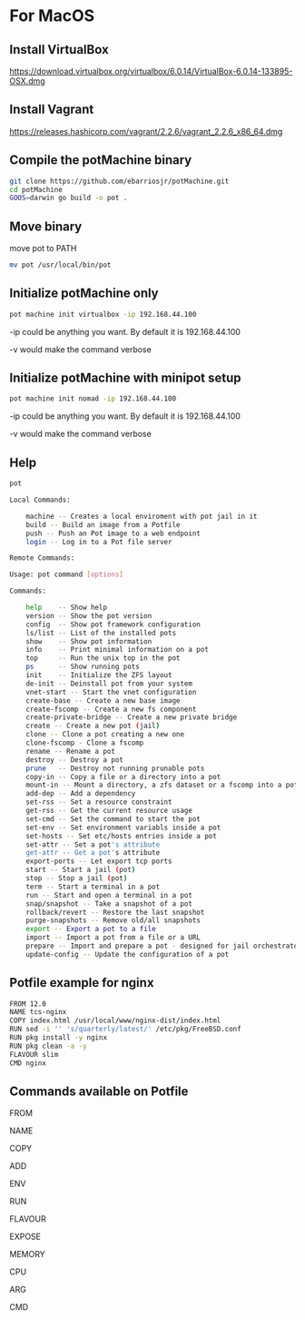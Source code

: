 # For MacOS #

## Install VirtualBox ##

https://download.virtualbox.org/virtualbox/6.0.14/VirtualBox-6.0.14-133895-OSX.dmg

## Install Vagrant ##

https://releases.hashicorp.com/vagrant/2.2.6/vagrant_2.2.6_x86_64.dmg

## Compile the potMachine binary ##

```bash
git clone https://github.com/ebarriosjr/potMachine.git
cd potMachine
GOOS=darwin go build -o pot .
```

## Move binary ##

move pot to PATH

```bash
mv pot /usr/local/bin/pot
```

## Initialize potMachine only ##

```bash
pot machine init virtualbox -ip 192.168.44.100
```

-ip could be anything you want. By default it is 192.168.44.100

-v would make the command verbose

## Initialize potMachine with minipot setup ##

```bash
pot machine init nomad -ip 192.168.44.100
```

-ip could be anything you want. By default it is 192.168.44.100

-v would make the command verbose

## Help ##

```bash
pot

Local Commands:

    machine -- Creates a local enviroment with pot jail in it
    build -- Build an image from a Potfile
    push -- Push an Pot image to a web endpoint
    login -- Log in to a Pot file server

Remote Commands:

Usage: pot command [options]

Commands:

    help	-- Show help
    version -- Show the pot version
    config  -- Show pot framework configuration
    ls/list	-- List of the installed pots
    show	-- Show pot information
    info    -- Print minimal information on a pot
    top     -- Run the unix top in the pot
    ps      -- Show running pots
    init	-- Initialize the ZFS layout
    de-init	-- Deinstall pot from your system
    vnet-start -- Start the vnet configuration
    create-base	-- Create a new base image
    create-fscomp -- Create a new fs component
    create-private-bridge -- Create a new private bridge
    create -- Create a new pot (jail)
    clone -- Clone a pot creating a new one
    clone-fscomp - Clone a fscomp
    rename -- Rename a pot
    destroy -- Destroy a pot
    prune   -- Destroy not running prunable pots
    copy-in -- Copy a file or a directory into a pot
    mount-in -- Mount a directory, a zfs dataset or a fscomp into a pot
    add-dep -- Add a dependency
    set-rss -- Set a resource constraint
    get-rss -- Get the current resource usage
    set-cmd -- Set the command to start the pot
    set-env -- Set environment variabls inside a pot
    set-hosts -- Set etc/hosts entries inside a pot
    set-attr -- Set a pot's attribute
    get-attr -- Get a pot's attribute
    export-ports -- Let export tcp ports
    start -- Start a jail (pot)
    stop -- Stop a jail (pot)
    term -- Start a terminal in a pot
    run -- Start and open a terminal in a pot
    snap/snapshot -- Take a snapshot of a pot
    rollback/revert -- Restore the last snapshot
    purge-snapshots -- Remove old/all snapshots
    export -- Export a pot to a file
    import -- Import a pot from a file or a URL
    prepare -- Import and prepare a pot - designed for jail orchestrator
    update-config -- Update the configuration of a pot
```

## Potfile example for nginx ##

```bash
FROM 12.0
NAME tcs-nginx
COPY index.html /usr/local/www/nginx-dist/index.html
RUN sed -i '' 's/quarterly/latest/' /etc/pkg/FreeBSD.conf
RUN pkg install -y nginx
RUN pkg clean -a -y
FLAVOUR slim
CMD nginx
```

## Commands available on Potfile ##

FROM

NAME

COPY

ADD

ENV

RUN

FLAVOUR

EXPOSE

MEMORY

CPU

ARG

CMD
